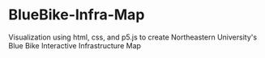 # BlueBike-Infra-Map
Visualization using html, css, and p5.js to create Northeastern University's Blue Bike Interactive Infrastructure Map
